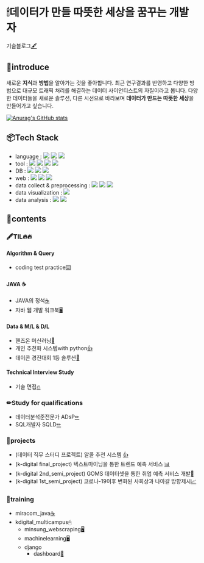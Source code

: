 # 🕯데이터가 만들 따뜻한 세상을 꿈꾸는 개발자
기술블로그[🖋](https://msio900.github.io/)
## 📝introduce
 새로운 **지식**과 **방법**을 알아가는 것을 좋아합니다. 최근 연구결과를 반영하고 다양한 방법으로 대규모 트래픽 처리를 해결하는 데이터 사이언티스트의 자질이라고 봅니다. 다양한 데이터들을 새로운 솔루션, 다른 시선으로 바라보며 **데이터가 만드는 따뜻한 세상**을 만들어가고 싶습니다.
 
[![Anurag's GitHub stats](https://github-readme-stats.vercel.app/api?username=msio900&show_icons=true&theme=radical)](https://github.com/msio900)
 
## 📦Tech Stack
* language : 
  <img src="https://img.shields.io/badge/Python-3766AB?style=flat&logo=Python&logoColor=white"/></a>
  <img src="https://img.shields.io/badge/Java-007396?style=flat&logo=Java&logoColor=white"/></a>
  <img src="https://img.shields.io/badge/HTML5-E34F26?style=flat&logo=HTML5&logoColor=white"/></a>
* tool : 
  <img src="https://img.shields.io/badge/PyCharm-000000?style=flat&logo=PyCharm&logoColor=white"/></a>
  <img src="https://img.shields.io/badge/VS_Code-007ACC?style=flat&logo=Visual-Studio-Code&logoColor=white"/></a>
  <img src="https://img.shields.io/badge/Jupyter-F37626?style=flat&logo=Jupyter&logoColor=white"/></a>
  <img src="https://img.shields.io/badge/Eclipse_IDE-2C2255?style=flat&logo=Eclipse-IDE&logoColor=white"/></a>
* DB : 
  <img src="https://img.shields.io/badge/Mysql-E6B91E?style=flat&logo=MySql&logoColor=white"/></a>
  <img src="https://img.shields.io/badge/MariaDB-003545?style=flat&logo=MariaDB&logoColor=white"/></a>
  <img src="https://img.shields.io/badge/SQLite-003B57?style=flat&logo=SQLite&logoColor=white"/></a>
* web : 
  <img src="https://img.shields.io/badge/SpringBoot-6DB33F?style=flat&logo=Spring&logoColor=white"/></a>
  <img src="https://img.shields.io/badge/Django-092E20?style=flat&logo=Django&logoColor=white"/></a>
  <img src="https://img.shields.io/badge/Flask-000000?style=flat&logo=Flask&logoColor=white"/></a>
* data collect & preprocessing : 
  <img src="https://img.shields.io/badge/Selenium-43B02A?style=flat&logo=Selenium&logoColor=white"/></a>
  <img src="https://img.shields.io/badge/pandas-150458?style=flat&logo=pandas&logoColor=white"/></a>
  <img src="https://img.shields.io/badge/NumPy-013243?style=flat&logo=NumPy&logoColor=white"/></a>
* data visualization : 
  <img src="https://img.shields.io/badge/Tableau-E97627?style=flat&logo=Tableau&logoColor=white"/></a>
* data analysis : 
  <img src="https://img.shields.io/badge/scikitlearn-F7931E?style=flat&logo=scikit-learn&logoColor=white"/></a>
  <img src="https://img.shields.io/badge/Keras-D00000?style=flat&logo=Keras&logoColor=white"/></a>


## 📑contents<a id='contents'></a>
### 🖋TIL🔥🔥
#### Algorithm & Query
  * coding test practice[⌨️](../../../coding_test)
#### JAVA ☕
  * JAVA의 정석[☕](../../../java_essence)
  * 자바 웹 개발 워크북[🖥](../../../java_web_dev_workbook)
#### Data & M/L & D/L
  * 핸즈온 머신러닝[📱](../../../hands_on_machinelearning)
  * 개인 추천화 시스템with python[👍](../../../personalized_recommendation_system_with_python)
  * 데이콘 경진대회 1등 솔루션[🥇](../../../dacon_1st_solution)
#### Technical Interview Study
  * 기술 면접[🔥](../../../technical_interview_study)

### ✏Study for qualifications
  * 데이터분석준전문가 ADsP[✏](../../../ADsp_stusdy)
  * SQL개발자 SQLD[✏](../../../SQLD_study)

### 🧿projects
  * (데이터 직무 스터디 프로젝트) 알콜 추천 시스템 [👍](../../../alcohol_recommendation_system_project)
  * (k-digital final_project) 텍스트마이닝을 통한 트렌드 예측 서비스 [📊](../../../HEXinAR_exawave_service)
  * (k-digital 2nd_semi_project) GOMS 데이터셋을 통한 취업 예측 서비스 개발[🐻](../../../kd_semi-proJ2_goms_recruitpredict)
  * (k-digital 1st_semi_project) 코로나-19이후 변화된 사회상과 나아갈 방향제시[📈](../../../kd_proJ1covid-19_analysis_web)

### 💾training
  * miracom_java[☕️](../../../miracom_javaEduSummary)
  * kdigital_multicampus🖱
    * minsung_webscraping[🖥](../../../minsung_webscraping)
    * machinelearning[🖥](../../../minsung_machinelearning)
    * django
      * dashboard[📇](../../../0715_dashboard)
